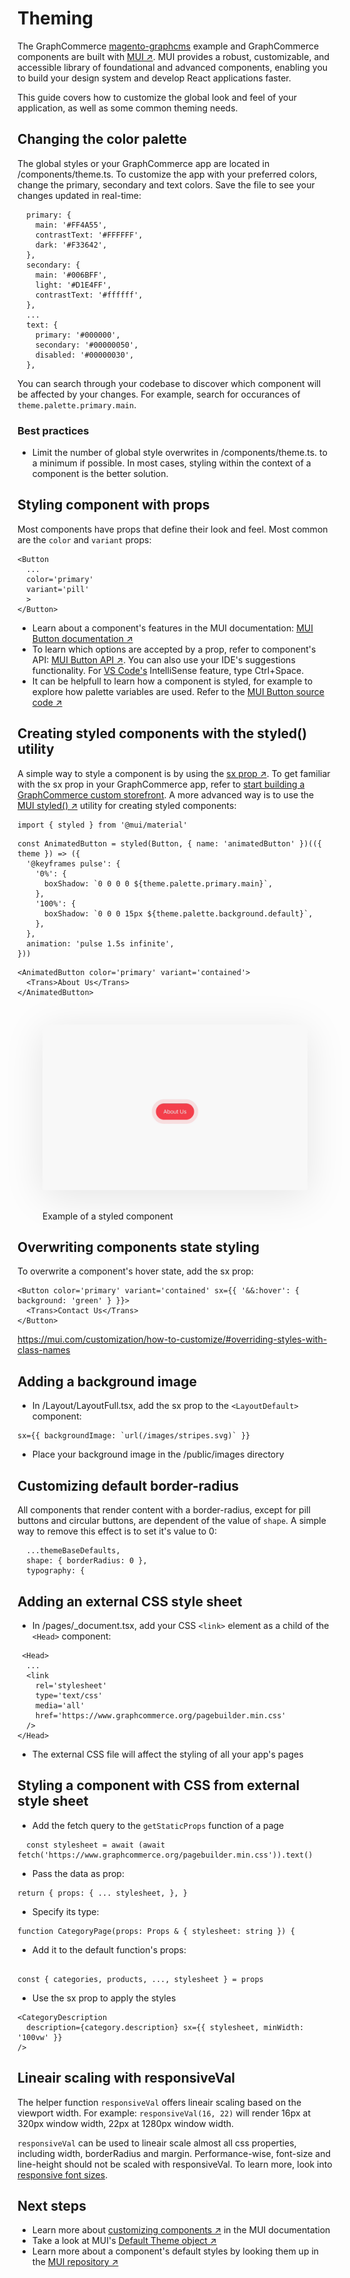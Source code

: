 # Theming

The GraphCommerce [magento-graphcms]() example and GraphCommerce components are
built with [MUI ↗](https://mui.com/). MUI provides a robust, customizable, and
accessible library of foundational and advanced components, enabling you to
build your design system and develop React applications faster.

This guide covers how to customize the global look and feel of your application,
as well as some common theming needs.

## Changing the color palette

The global styles or your GraphCommerce app are located in /components/theme.ts.
To customize the app with your preferred colors, change the primary, secondary
and text colors. Save the file to see your changes updated in real-time:

```
  primary: {
    main: '#FF4A55',
    contrastText: '#FFFFFF',
    dark: '#F33642',
  },
  secondary: {
    main: '#006BFF',
    light: '#D1E4FF',
    contrastText: '#ffffff',
  },
  ...
  text: {
    primary: '#000000',
    secondary: '#00000050',
    disabled: '#00000030',
  },
```

You can search through your codebase to discover which component will be
affected by your changes. For example, search for occurances of
`theme.palette.primary.main`.

### Best practices

- Limit the number of global style overwrites in /components/theme.ts. to a
  minimum if possible. In most cases, styling within the context of a component
  is the better solution.

## Styling component with props

Most components have props that define their look and feel. Most common are the
`color` and `variant` props:

```
<Button
  ...
  color='primary'
  variant='pill'
  >
</Button>
```

- Learn about a component's features in the MUI documentation:
  [MUI Button documentation ↗](https://mui.com/components/buttons/)
- To learn which options are accepted by a prop, refer to component's API:
  [MUI Button API ↗](https://mui.com/api/button/). You can also use your IDE's
  suggestions functionality. For [VS Code's]() IntelliSense feature, type
  Ctrl+Space.
- It can be helpfull to learn how a component is styled, for example to explore
  how palette variables are used. Refer to the
  [MUI Button source code ↗](https://github.com/mui/material-ui/blob/master/packages/mui-material/src/Button/Button.js)

## Creating styled components with the styled() utility

A simple way to style a component is by using the
[sx prop ↗](https://mui.com/system/the-sx-prop/). To get familiar with the sx
prop in your GraphCommerce app, refer to
[start building a GraphCommerce custom storefront](). A more advanced way is to
use the [MUI styled() ↗](https://mui.com/system/styled/) utility for creating
styled components:

```
import { styled } from '@mui/material'
```

```
const AnimatedButton = styled(Button, { name: 'animatedButton' })(({ theme }) => ({
  '@keyframes pulse': {
    '0%': {
      boxShadow: `0 0 0 0 ${theme.palette.primary.main}`,
    },
    '100%': {
      boxShadow: `0 0 0 15px ${theme.palette.background.default}`,
    },
  },
  animation: 'pulse 1.5s infinite',
}))
```

```
<AnimatedButton color='primary' variant='contained'>
  <Trans>About Us</Trans>
</AnimatedButton>
```

<figure>
 <img src="./../../public/h39.gif" style="min-width:100%; aspect-ratio: 16:9; box-shadow: 0 10px 60px 0 rgba(0,0,0,0.10); margin: 30px 0">
 <figcaption>Example of a styled component</figcaption>
</figure>

## Overwriting components state styling

To overwrite a component's hover state, add the sx prop:

```
<Button color='primary' variant='contained' sx={{ '&&:hover': { background: 'green' } }}>
  <Trans>Contact Us</Trans>
</Button>
```

https://mui.com/customization/how-to-customize/#overriding-styles-with-class-names

## Adding a background image

- In /Layout/LayoutFull.tsx, add the sx prop to the `<LayoutDefault>` component:

```
sx={{ backgroundImage: `url(/images/stripes.svg)` }}
```

- Place your background image in the /public/images directory

## Customizing default border-radius

All components that render content with a border-radius, except for pill buttons
and circular buttons, are dependent of the value of `shape`. A simple way to
remove this effect is to set it's value to 0:

```
  ...themeBaseDefaults,
  shape: { borderRadius: 0 },
  typography: {
```

## Adding an external CSS style sheet

- In /pages/\_document.tsx, add your CSS `<link>` element as a child of the
  `<Head>` component:

```
 <Head>
  ...
  <link
    rel='stylesheet'
    type='text/css'
    media='all'
    href='https://www.graphcommerce.org/pagebuilder.min.css'
  />
</Head>
```

- The external CSS file will affect the styling of all your app's pages

## Styling a component with CSS from external style sheet

- Add the fetch query to the `getStaticProps` function of a page

```
  const stylesheet = await (await fetch('https://www.graphcommerce.org/pagebuilder.min.css')).text()
```

- Pass the data as prop:

```
return { props: { ... stylesheet, }, }
```

- Specify its type:

```
function CategoryPage(props: Props & { stylesheet: string }) {

```

- Add it to the default function's props:

```

const { categories, products, ..., stylesheet } = props

```

- Use the sx prop to apply the styles

```
<CategoryDescription
  description={category.description} sx={{ stylesheet, minWidth: '100vw' }}
/>
```

## Lineair scaling with responsiveVal

The helper function `responsiveVal` offers lineair scaling based on the viewport
width. For example: `responsiveVal(16, 22)` will render 16px at 320px window
width, 22px at 1280px window width.

`responsiveVal` can be used to lineair scale almost all css properties,
including width, borderRadius and margin. Performance-wise, font-size and
line-height should not be scaled with responsiveVal. To learn more, look into
[responsive font sizes]().

## Next steps

- Learn more about
  [customizing components ↗](https://mui.com/customization/how-to-customize/#overriding-styles-with-class-names)
  in the MUI documentation
- Take a look at MUI's
  [Default Theme object ↗](https://mui.com/customization/default-theme/)
- Learn more about a component's default styles by looking them up in the
  [MUI repository ↗](https://github.com/mui/material-ui/tree/master/packages/mui-material/src)

